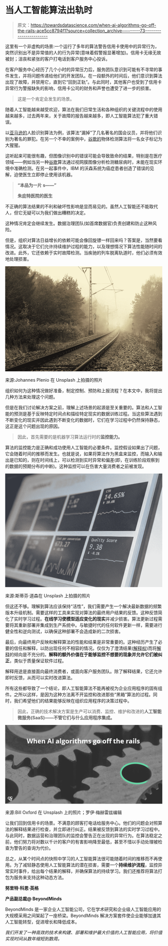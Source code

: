 # 当人工智能算法出轨时

> 原文：<https://towardsdatascience.com/when-ai-algorithms-go-off-the-rails-ace5cc8794f1?source=collection_archive---------73----------------------->

这里有一个非虚构的场景:一个运行了多年的算法警告信用卡使用中的异常行为，突然识别出不是异常值的人的行为异常(意味着假警报显著增加)。信用卡无缘无故被封；沮丧和紧张的客户打电话到客户服务中心投诉。

在客户服务中心经历了几个小时的异常压力后，服务团队意识到可能有不寻常的事件发生，并将问题传递给他们的开发团队。在一段额外的时间后，他们意识到算法出现了故障，并禁用它，直到它“回到正轨”。与此同时，其他客户也受到了信用卡异常行为警报缺失的影响，信用卡公司的财务和声誉也遭受了进一步的损害。

> 这是一个肯定会发生的场景。

随着人工智能越来越受欢迎，算法在我们日常生活和各种组织的关键流程中的使用越来越多，过去两年来，关于故障的报告越来越多，即人工智能算法犯了重大错误。

以[亚马逊的](https://www.aclu.org/blog/privacy-technology/surveillance-technologies/amazons-face-recognition-falsely-matched-28)人脸识别算法为例，该算法“漏掉”了几名著名的国会议员，并将他们识别为著名的罪犯。在另一个不幸的案例中，[谷歌的](https://www.google.com/amp/s/www.theverge.com/platform/amp/2018/1/12/16882408/google-racist-gorillas-photo-recognition-algorithm-ai)物体检测算法将一名女子标记为大猩猩。

这听起来可能很有趣，但图像识别中的错误可能会导致致命的结果，特别是在医疗领域——例如当另一种[谷歌](https://techcrunch.com/2020/04/27/google-medical-researchers-humbled-when-ai-screening-tool-falls-short-in-real-life-testing/amp/?guccounter=1)算法通过视网膜图像分析检测糖尿病时，未能在现实环境中准确检测。在另一起事件中，IBM 的沃森系统为癌症患者创造了错误的见解，迫使医生立即停止使用该机器。

> **“本品为一片 s——”**
> 
> **朱庇特医院的医生**

不正确的算法结果的不利和破坏性影响是显而易见的。虽然人工智能还不能取代人，但它无疑可以为我们做出糟糕的决定。

这种情况肯定会继续发生。数据治理团队(如首席数据官)负责创建和防止这种风险。

但是，组织对算法日益增长的依赖可能会像回旋镖一样回来吗？答案是，当然要看情况。这取决于它们允许持续维护过程的能力，以及理想情况下算法性能随时间的改进。此外，它还依赖于实时故障检测。当疾驰的列车脱离轨道时，他们必须有效地处理损害。

![](img/5feea5dc2d57fcb4e17c268d1dc82a5c.png)

来源:Johannes Plenio 在 Unsplash 上拍摄的照片

组织如何为这种情况做好准备，制定控制、预防和上报流程？在本文中，我将提出几种方法来处理这个问题。

但是在我们讨论解决方案之前，理解上述场景的起源是至关重要的。算法和人工智能的预测是基于反映特定时间点和描绘特定现实的数据训练过程。当这些算法遇到不断变化的现实并因此遇到不断变化的数据时，它们在学习过程中仍然保持静态，这正是这个问题出现的原因。

> 因此，首先需要的是机器学习算法运行时的**监控能力。**

算法的监控能力是正确和成功使用人工智能的必要条件。监控假设如果出了问题，它会随着时间的推移而发生。也就是说，如果将算法作为黑盒来监控，而输入和输出是已知的，则在时间线上，可以检测到实时异常和偏差(即，在训练阶段观察到的数据的预期分布的中断)。这种监控可以在伤害大量消费者之前被发现。

![](img/0182f15af5a8138b620c401894b04717.png)

来源:斯蒂芬·道森在 Unsplash 上拍摄的照片

但这还不够。理解到算法应该保持“活性”，我们需要产生一个解决最新数据的频繁版本升级机制。需要这样的工具来实现对算法的最终用户结果的反馈。这种反馈简化了实时学习过程。**在线学习使模型适应变化的现实**并减少损害。算法更新过程需要将其重新部署并集成到生产系统中。与敏捷时代的任何软件更新一样，需要进行健全性和逆向测试，以确保这种部署不会造成新的二次损害。

最后，向最终用户反映和解释算法的性能和结果是非常重要的。这种经历产生了必要的信任和解释，以防出现任何不相容的情况。仅仅为了澄清结果([解释权](https://en.m.wikipedia.org/wiki/Right_to_explanation))而将[解释](https://www.cio.com/article/3431658/enhancing-trust-in-artificial-intelligence-audits-and-explanations-can-help.html)的倾向是不充分的。**解释的额外价值在于能够监控不想要的现象并允许它们被纠正**，类似于质量保证软件过程。

解释用途是直接面向最终消费者，或面向客户服务团队。除了解释结果，它还允许即时反馈，从而可以实时改进算法。

所有这些都导致了一个结论，即人工智能算法不能再被视为企业应用程序的固有组件。之所以这样，是因为这种方法离不开监控和改进那些“黑箱”算法的过程。同时，我们希望他们的结果能够反映在组织应用程序的决策过程中。

> 因此，正确的技术解决方案是生产可以消费、监控、维护和改进的**人工智能微服务(SaaS)——不管它们与什么应用程序集成。**

![](img/2fc631dfb28b06183076eca2bf4b358e.png)

来源:Bill Oxford 在 Unsplash 上的照片；罗伊·梅赫雷兹编辑

让我们回到信用卡的场景。不满意的顾客打电话给服务中心。他们的问题会对照算法的解释结果进行检查，并立即进行纠正。结果被反馈到算法的实时学习过程中。与此同时，数据运营和治理团队的监控会警告正在出现的异常行为。在算法稳定之前，他们努力将对数以千计的客户的有害影响降至最低，甚至不惜以手动处理被检查为警告的查询为代价。

总之，从某个时间点的快照中学习的人工智能算法很可能随着时间的推移而不再使用。为了减轻静态使用人工智能算法的潜在损害，需要一个**持续维护流程**，监控异常实时事件，给出每个结果的解释，并确保算法的持续学习。我们还推荐将算法打包为服务来支持这种动态方法。

**努里特·科恩·英格**

**产品副总裁@ BeyondMinds**

BeyondMinds 是一家企业人工智能公司，它在学术研究和企业级人工智能应用的大规模采用之间架起了一座桥梁。BeyondMinds 解决方案套件使企业能够加速其人工智能转型，促进增长和降低成本。

*我们开发了一种高效的技术来构建、部署和维护最大价值的人工智能应用，将价值实现时间从数年缩短到数周。*